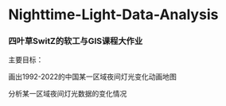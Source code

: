 # Nighttime-Light-Data-Analysis

### 四叶草SwitZ的软工与GIS课程大作业

主要目标：

画出1992-2022的中国某一区域夜间灯光变化动画地图

分析某一区域夜间灯光数据的变化情况